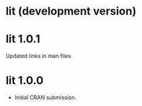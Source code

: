 # lit (development version)

# lit 1.0.1

Updated links in man files

# lit 1.0.0

* Initial CRAN submission.
